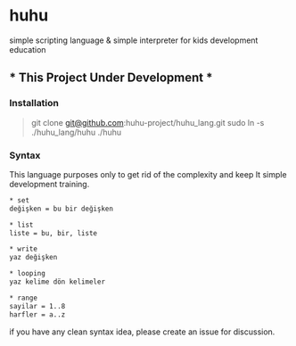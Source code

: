 huhu
===================
simple scripting language & simple interpreter for kids development education

## * This Project Under Development *

### Installation
> git clone git@github.com:huhu-project/huhu_lang.git
> sudo ln -s ./huhu_lang/huhu ./huhu

### Syntax

This language purposes only to get rid of the complexity and keep It simple development training.

```sh
* set
değişken = bu bir değişken

* list
liste = bu, bir, liste

* write
yaz değişken

* looping
yaz kelime dön kelimeler

* range
sayilar = 1..8
harfler = a..z
```
if you have any clean syntax idea, please create an issue for discussion.